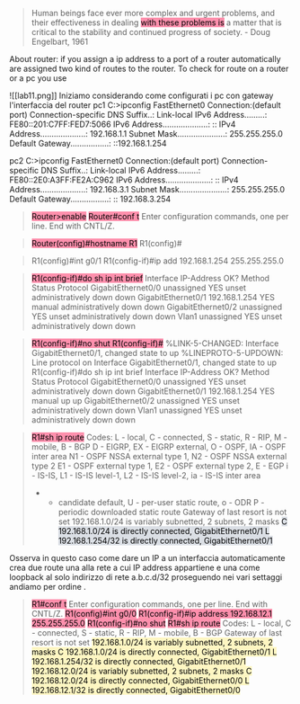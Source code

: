 > Human beings face ever more complex and urgent problems, and their effectiveness in dealing <mark style="background: #FF5582A6;">with these problems is</mark> a matter that is critical to the stability and continued progress of society. \- Doug Engelbart, 1961
> 



About router:
if you assign a ip address to a port of a router automatically are assigned two kind of routes to the router. 
To check for route on a router or a pc you use   

![[lab11.png]]
Iniziamo considerando come configurati i pc con gateway l'interfaccia del router
pc1 
C:\>ipconfig
FastEthernet0 Connection:(default port)
Connection-specific DNS Suffix..:
Link-local IPv6 Address.........: FE80::201:C7FF:FED7:5066
IPv6 Address....................: ::
IPv4 Address....................: 192.168.1.1
Subnet Mask.....................: 255.255.255.0
Default Gateway.................: ::192.168.1.254

pc2
C:\>ipconfig
FastEthernet0 Connection:(default port)
Connection-specific DNS Suffix..:
Link-local IPv6 Address.........: FE80::2E0:A3FF:FE2A:C962
IPv6 Address....................: ::
IPv4 Address....................: 192.168.3.1
Subnet Mask.....................: 255.255.255.0
Default Gateway.................: :: 192.168.3.254



><mark style="background: #FF5582A6;">Router>enable</mark>
><mark style="background: #FF5582A6;">Router#conf t</mark>
Enter configuration commands, one per line. End with CNTL/Z.

><mark style="background: #FF5582A6;">Router(config)#hostname R1</mark>
>R1(config)#

>R1(config)#int g0/1
>R1(config-if)#ip add 192.168.1.254 255.255.255.0

><mark style="background: #FF5582A6;">R1(config-if)#do sh ip int brief</mark>
Interface IP-Address OK? Method Status Protocol
GigabitEthernet0/0 unassigned YES unset administratively down down
GigabitEthernet0/1 192.168.1.254 YES manual administratively down down
GigabitEthernet0/2 unassigned YES unset administratively down down
Vlan1 unassigned YES unset administratively down down

><mark style="background: #FF5582A6;">R1(config-if)#no shut
R1(config-if)#</mark>
%LINK-5-CHANGED: Interface GigabitEthernet0/1, changed state to up
%LINEPROTO-5-UPDOWN: Line protocol on Interface GigabitEthernet0/1, changed state to up
R1(config-if)#do sh ip int brief
Interface IP-Address OK? Method Status Protocol
GigabitEthernet0/0 unassigned YES unset administratively down down
GigabitEthernet0/1 192.168.1.254 YES manual up up
GigabitEthernet0/2 unassigned YES unset administratively down down
Vlan1 unassigned YES unset administratively down down

><mark style="background: #FF5582A6;">R1#sh ip route</mark>
Codes: L - local, C - connected, S - static, R - RIP, M - mobile, B - BGP
D - EIGRP, EX - EIGRP external, O - OSPF, IA - OSPF inter area
N1 - OSPF NSSA external type 1, N2 - OSPF NSSA external type 2
E1 - OSPF external type 1, E2 - OSPF external type 2, E - EGP
i - IS-IS, L1 - IS-IS level-1, L2 - IS-IS level-2, ia - IS-IS inter area
>* - candidate default, U - per-user static route, o - ODR
P - periodic downloaded static route
Gateway of last resort is not set
192.168.1.0/24 is variably subnetted, 2 subnets, 2 masks
<mark style="background: #CACFD9A6;">C 192.168.1.0/24 is directly connected, GigabitEthernet0/1
L 192.168.1.254/32 is directly connected, GigabitEthernet0/1</mark>

Osserva in questo caso come dare un IP a un interfaccia automaticamente crea due route una alla rete a cui IP address appartiene e una come loopback al solo indirizzo di rete a.b.c.d/32
proseguendo nei vari settaggi andiamo per ordine . 

><mark style="background: #FF5582A6;">R1#conf t</mark>
Enter configuration commands, one per line. End with CNTL/Z.
<mark style="background: #FF5582A6;">R1(config)#int g0/0</mark>
<mark style="background: #FF5582A6;">R1(config-if)#ip address 192.168.12.1 255.255.255.0</mark>
<mark style="background: #FF5582A6;">R1(config-if)#no shut</mark>
<mark style="background: #FF5582A6;">R1#sh ip route</mark>
Codes: L - local, C - connected, S - static, R - RIP, M - mobile, B - BGP
Gateway of last resort is not set
<mark style="background: #FFF3A3A6;">192.168.1.0/24 is variably subnetted, 2 subnets, 2 masks
C 192.168.1.0/24 is directly connected, GigabitEthernet0/1
L 192.168.1.254/32 is directly connected, GigabitEthernet0/1
192.168.12.0/24 is variably subnetted, 2 subnets, 2 masks
C 192.168.12.0/24 is directly connected, GigabitEthernet0/0
L 192.168.12.1/32 is directly connected, GigabitEthernet0/0</mark>

